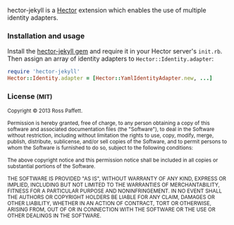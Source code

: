 hector-jekyll is a [Hector](https://github.com/sstephenson/hector) extension which enables the use of multiple identity adapters.

### Installation and usage

Install the [hector-jekyll gem](http://rubygems.org/gems/hector-jekyll) and require it in your Hector server's `init.rb`. Then assign an array of identity adapters to `Hector::Identity.adapter`:

```ruby
require 'hector-jekyll'
Hector::Identity.adapter = [Hector::YamlIdentityAdapter.new, ...]
```

### License <small>(MIT)</small>

<small>Copyright © 2013 Ross Paffett.</small>

<small>Permission is hereby granted, free of charge, to any person obtaining a copy of this software and associated documentation files (the "Software"), to deal in the Software without restriction, including without limitation the rights to use, copy, modify, merge, publish, distribute, sublicense, and/or sell copies of the Software, and to permit persons to whom the Software is furnished to do so, subject to the following conditions:</small>

<small>The above copyright notice and this permission notice shall be included in all copies or substantial portions of the Software.</small>

<small>THE SOFTWARE IS PROVIDED "AS IS", WITHOUT WARRANTY OF ANY KIND, EXPRESS OR IMPLIED, INCLUDING BUT NOT LIMITED TO THE WARRANTIES OF MERCHANTABILITY, FITNESS FOR A PARTICULAR PURPOSE AND NONINFRINGEMENT. IN NO EVENT SHALL THE AUTHORS OR COPYRIGHT HOLDERS BE LIABLE FOR ANY CLAIM, DAMAGES OR OTHER LIABILITY, WHETHER IN AN ACTION OF CONTRACT, TORT OR OTHERWISE, ARISING FROM, OUT OF OR IN CONNECTION WITH THE SOFTWARE OR THE USE OR OTHER DEALINGS IN THE SOFTWARE.</small>
